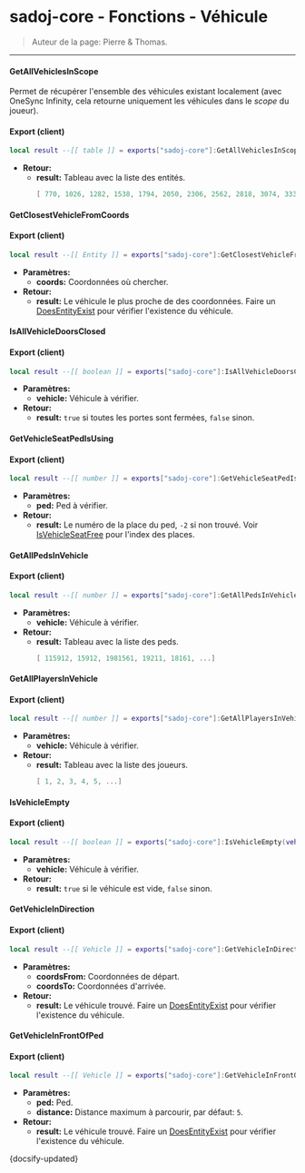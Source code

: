 # sadoj-core - Fonctions - Véhicule

> Auteur de la page: Pierre & Thomas.

---

#### GetAllVehiclesInScope

Permet de récupérer l'ensemble des véhicules existant localement (avec OneSync Infinity, cela retourne uniquement les véhicules dans le *scope* du joueur).

<!-- tabs:start -->

#### **Export (client)**

```lua
local result --[[ table ]] = exports["sadoj-core"]:GetAllVehiclesInScope()
```

* **Retour:**
  * **result:** Tableau avec la liste des entités.
    ```lua
    [ 770, 1026, 1282, 1538, 1794, 2050, 2306, 2562, 2818, 3074, 3330, 3586, 3842, 4098, 4354, 4610, ...]
    ```

<!-- tabs:end -->

#### GetClosestVehicleFromCoords

<!-- tabs:start -->

#### **Export (client)**

```lua
local result --[[ Entity ]] = exports["sadoj-core"]:GetClosestVehicleFromCoords(coords --[[ vector3 ]])
```

* **Paramètres:**
  * **coords:** Coordonnées où chercher.
* **Retour:**
  * **result:** Le véhicule le plus proche de des coordonnées. Faire un [DoesEntityExist](https://docs.fivem.net/natives/?_0x7239B21A38F536BA) pour vérifier l'existence du véhicule.

<!-- tabs:end -->

#### IsAllVehicleDoorsClosed

<!-- tabs:start -->

#### **Export (client)**

```lua
local result --[[ boolean ]] = exports["sadoj-core"]:IsAllVehicleDoorsClosed(vehicle --[[ Vehicle ]])
```

* **Paramètres:**
  * **vehicle:** Véhicule à vérifier.
* **Retour:**
  * **result:** `true` si toutes les portes sont fermées, `false` sinon.

<!-- tabs:end -->

#### GetVehicleSeatPedIsUsing

<!-- tabs:start -->

#### **Export (client)**

```lua
local result --[[ number ]] = exports["sadoj-core"]:GetVehicleSeatPedIsUsing(ped --[[ Ped ]])
```

* **Paramètres:**
  * **ped:** Ped à vérifier.
* **Retour:**
  * **result:** Le numéro de la place du ped, `-2` si non trouvé. Voir [IsVehicleSeatFree](https://docs.fivem.net/natives/?_0x22AC59A870E6A669) pour l'index des places.

<!-- tabs:end -->

#### GetAllPedsInVehicle

<!-- tabs:start -->

#### **Export (client)**

```lua
local result --[[ number ]] = exports["sadoj-core"]:GetAllPedsInVehicle(vehicle --[[ Vehicle ]])
```

* **Paramètres:**
  * **vehicle:** Véhicule à vérifier.
* **Retour:**
  * **result:** Tableau avec la liste des peds.
    ```lua
    [ 115912, 15912, 1981561, 19211, 18161, ...]
    ```
<!-- tabs:end -->

#### GetAllPlayersInVehicle

<!-- tabs:start -->

#### **Export (client)**

```lua
local result --[[ number ]] = exports["sadoj-core"]:GetAllPlayersInVehicle(vehicle --[[ Vehicle ]])
```

* **Paramètres:**
  * **vehicle:** Véhicule à vérifier.
* **Retour:**
  * **result:** Tableau avec la liste des joueurs.
    ```lua
    [ 1, 2, 3, 4, 5, ...]
    ```
<!-- tabs:end -->

#### IsVehicleEmpty

<!-- tabs:start -->

#### **Export (client)**

```lua
local result --[[ boolean ]] = exports["sadoj-core"]:IsVehicleEmpty(vehicle --[[ Vehicle ]])
```

* **Paramètres:**
  * **vehicle:** Véhicule à vérifier.
* **Retour:**
  * **result:** `true` si le véhicule est vide, `false` sinon.

<!-- tabs:end -->

#### GetVehicleInDirection

<!-- tabs:start -->

#### **Export (client)**

```lua
local result --[[ Vehicle ]] = exports["sadoj-core"]:GetVehicleInDirection(coordsFrom --[[ vector3 ]], coordsTo --[[ vector3 ]])
```

* **Paramètres:**
  * **coordsFrom:** Coordonnées de départ.
  * **coordsTo:** Coordonnées d'arrivée.
* **Retour:**
  * **result:** Le véhicule trouvé. Faire un [DoesEntityExist](https://docs.fivem.net/natives/?_0x7239B21A38F536BA) pour vérifier l'existence du véhicule.

<!-- tabs:end -->

#### GetVehicleInFrontOfPed

<!-- tabs:start -->

#### **Export (client)**

```lua
local result --[[ Vehicle ]] = exports["sadoj-core"]:GetVehicleInFrontOfPed(ped --[[ Ped ]][, distance --[[ number ]]])
```

* **Paramètres:**
  * **ped:** Ped.
  * **distance:** Distance maximum à parcourir, par défaut: `5`.
* **Retour:**
  * **result:** Le véhicule trouvé. Faire un [DoesEntityExist](https://docs.fivem.net/natives/?_0x7239B21A38F536BA) pour vérifier l'existence du véhicule.

<!-- tabs:end -->

{docsify-updated}
